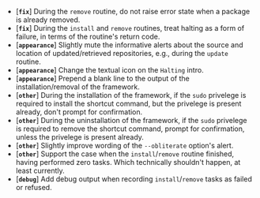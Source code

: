* [**`fix`**] During the `remove` routine, do not raise error state when a package is already removed.
* [**`fix`**] During the `install` and `remove` routines, treat halting as a form of failure, in terms of the routine's return code.
* [**`appearance`**] Slightly mute the informative alerts about the source and location of updated/retrieved repositories, e.g., during the `update` routine.
* [**`appearance`**] Change the textual icon on the `Halting` intro.
* [**`appearance`**] Prepend a blank line to the output of the installation/removal of the framework.
* [**`other`**] During the installation of the framework, if the `sudo` privelege is required to install the shortcut command, but the privelege is present already, don't prompt for confirmation.
* [**`other`**] During the uninstallation of the framework, if the `sudo` privelege is required to remove the shortcut command, prompt for confirmation, unless the privelege is present already.
* [**`other`**] Slightly improve wording of the `--obliterate` option's alert.
* [**`other`**] Support the case when the `install`/`remove` routine finished, having performed zero tasks. Which technically shouldn't happen, at least currently.
* [**`debug`**] Add debug output when recording `install`/`remove` tasks as failed or refused.